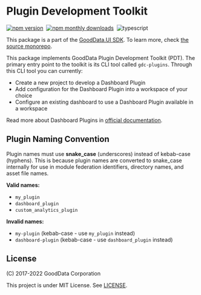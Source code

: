 # Plugin Development Toolkit

[![npm version](https://img.shields.io/npm/v/@gooddata/plugin-toolkit)](https://www.npmjs.com/@gooddata/plugin-toolkit)&nbsp;
[![npm monthly downloads](https://img.shields.io/npm/dm/@gooddata/plugin-toolkit)](https://npmcharts.com/compare/@gooddata/plugin-toolkit?minimal=true)&nbsp;
![typescript](https://img.shields.io/badge/typescript-first-blue?logo=typescript)

This package is a part of the [GoodData.UI SDK](https://sdk.gooddata.com/gooddata-ui/docs/about_gooddataui.html).
To learn more, check [the source monorepo](https://github.com/gooddata/gooddata-ui-sdk).

This package implements GoodData Plugin Development Toolkit (PDT). The primary entry point to the toolkit is its
CLI tool called `gdc-plugins`. Through this CLI tool you can currently:

- Create a new project to develop a Dashboard Plugin
- Add configuration for the Dashboard Plugin into a workspace of your choice
- Configure an existing dashboard to use a Dashboard Plugin available in a workspace

Read more about Dashboard Plugins in [official documentation](https://sdk.gooddata.com/gooddata-ui/docs/dashboard_plugins.html).

## Plugin Naming Convention

Plugin names must use **snake_case** (underscores) instead of kebab-case (hyphens). This is because plugin names are
converted to snake_case internally for use in module federation identifiers, directory names, and asset file names.

**Valid names:**

- `my_plugin`
- `dashboard_plugin`
- `custom_analytics_plugin`

**Invalid names:**

- `my-plugin` (kebab-case - use `my_plugin` instead)
- `dashboard-plugin` (kebab-case - use `dashboard_plugin` instead)

## License

(C) 2017-2022 GoodData Corporation

This project is under MIT License. See [LICENSE](https://github.com/gooddata/gooddata-ui-sdk/blob/master/tools/plugin-toolkit/LICENSE).
